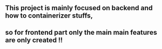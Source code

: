 ## This project is mainly focused on backend and how to containerizer stuffs,

## so for frontend part only the main main features are only created !!
